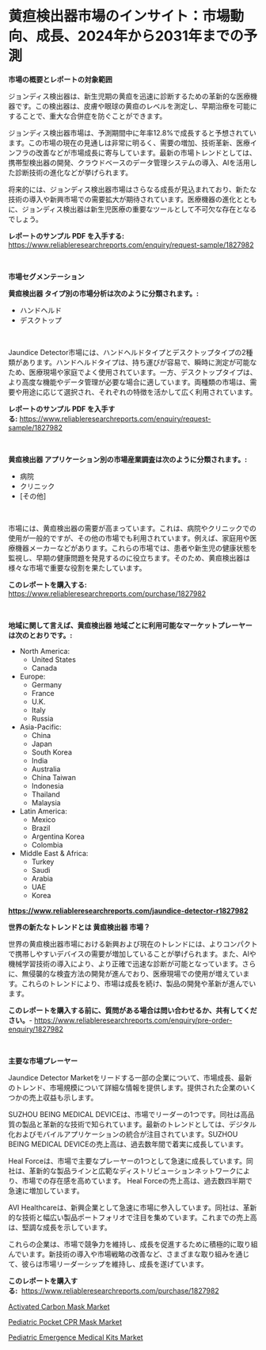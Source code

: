 <p><h1>黄疸検出器市場のインサイト：市場動向、成長、2024年から2031年までの予測</h1></p><p><strong>市場の概要とレポートの対象範囲</strong></p>
<p><p>ジョンディス検出器は、新生児期の黄疸を迅速に診断するための革新的な医療機器です。この検出器は、皮膚や眼球の黄疸のレベルを測定し、早期治療を可能にすることで、重大な合併症を防ぐことができます。</p><p>ジョンディス検出器市場は、予測期間中に年率12.8%で成長すると予想されています。この市場の現在の見通しは非常に明るく、需要の増加、技術革新、医療インフラの改善などが市場成長に寄与しています。最新の市場トレンドとしては、携帯型検出器の開発、クラウドベースのデータ管理システムの導入、AIを活用した診断技術の進化などが挙げられます。</p><p>将来的には、ジョンディス検出器市場はさらなる成長が見込まれており、新たな技術の導入や新興市場での需要拡大が期待されています。医療機器の進化とともに、ジョンディス検出器は新生児医療の重要なツールとして不可欠な存在となるでしょう。</p></p>
<p><strong>レポートのサンプル PDF を入手する:</strong> <a href="https://www.reliableresearchreports.com/enquiry/request-sample/1827982">https://www.reliableresearchreports.com/enquiry/request-sample/1827982</a></p>
<p>&nbsp;</p>
<p><strong>市場セグメンテーション</strong></p>
<p><strong>黄疸検出器 タイプ別の市場分析は次のように分類されます。:</strong></p>
<p><ul><li>ハンドヘルド</li><li>デスクトップ</li></ul></p>
<p>&nbsp;</p>
<p><p>Jaundice Detector市場には、ハンドヘルドタイプとデスクトップタイプの2種類があります。ハンドヘルドタイプは、持ち運びが容易で、瞬時に測定が可能なため、医療現場や家庭でよく使用されています。一方、デスクトップタイプは、より高度な機能やデータ管理が必要な場合に適しています。両種類の市場は、需要や用途に応じて選択され、それぞれの特徴を活かして広く利用されています。</p></p>
<p><strong>レポートのサンプル PDF を入手する:</strong>&nbsp;<a href="https://www.reliableresearchreports.com/enquiry/request-sample/1827982">https://www.reliableresearchreports.com/enquiry/request-sample/1827982</a></p>
<p>&nbsp;</p>
<p><strong> 黄疸検出器 アプリケーション別の市場産業調査は次のように分類されます。:</strong></p>
<p><ul><li>病院</li><li>クリニック</li><li>[その他]</li></ul></p>
<p>&nbsp;</p>
<p><p>市場には、黄疸検出器の需要が高まっています。これは、病院やクリニックでの使用が一般的ですが、その他の市場でも利用されています。例えば、家庭用や医療機器メーカーなどがあります。これらの市場では、患者や新生児の健康状態を監視し、早期の健康問題を発見するのに役立ちます。そのため、黄疸検出器は様々な市場で重要な役割を果たしています。</p></p>
<p><strong>このレポートを購入する:</strong>&nbsp; <a href="https://www.reliableresearchreports.com/purchase/1827982">https://www.reliableresearchreports.com/purchase/1827982</a></p>
<p>&nbsp;</p>
<p><strong>地域に関して言えば、黄疸検出器 地域ごとに利用可能なマーケットプレーヤーは次のとおりです。:</strong></p>
<p><ul>
    <li>
        North America:
        <ul>
            <li>United States</li>
            <li>Canada</li>
        </ul>
    </li>
    <li>
        Europe:
        <ul>
            <li>Germany</li>
            <li>France</li>
            <li>U.K.</li>
            <li>Italy</li>
            <li>Russia</li>
        </ul>
    </li>
    <li>
        Asia-Pacific:
        <ul>
            <li>China</li>
            <li>Japan</li>
            <li>South Korea</li>
            <li>India</li>
            <li>Australia</li>
            <li>China Taiwan</li>
            <li>Indonesia</li>
            <li>Thailand</li>
            <li>Malaysia</li>
        </ul>
    </li>
    <li>
        Latin America:
        <ul>
            <li>Mexico</li>
            <li>Brazil</li>
            <li>Argentina Korea</li>
            <li>Colombia</li>
        </ul>
    </li>
    <li>
        Middle East & Africa:
        <ul>
            <li>Turkey</li>
            <li>Saudi</li>
            <li>Arabia</li>
            <li>UAE</li>
            <li>Korea</li>
        </ul>
    </li>
    </ul></p>
<p><strong><a href="https://www.reliableresearchreports.com/jaundice-detector-r1827982">https://www.reliableresearchreports.com/jaundice-detector-r1827982</a></strong>&nbsp;</p>
<p><strong>世界の新たなトレンドとは 黄疸検出器 市場？</strong></p>
<p><p>世界の黄疸検出器市場における新興および現在のトレンドには、よりコンパクトで携帯しやすいデバイスの需要が増加していることが挙げられます。また、AIや機械学習技術の導入により、より正確で迅速な診断が可能となっています。さらに、無侵襲的な検査方法の開発が進んでおり、医療現場での使用が増えています。これらのトレンドにより、市場は成長を続け、製品の開発や革新が進んでいます。</p></p>
<p><strong>このレポートを購入する前に、質問がある場合は問い合わせるか、共有してください。</strong>- <a href="https://www.reliableresearchreports.com/enquiry/pre-order-enquiry/1827982">https://www.reliableresearchreports.com/enquiry/pre-order-enquiry/1827982</a></p>
<p>&nbsp;</p>
<p><strong>主要な市場プレーヤー</strong></p>
<p><p>Jaundice Detector Marketをリードする一部の企業について、市場成長、最新のトレンド、市場規模について詳細な情報を提供します。提供された企業のいくつかの売上収益も示します。</p><p>SUZHOU BEING MEDICAL DEVICEは、市場でリーダーの1つです。同社は高品質の製品と革新的な技術で知られています。最新のトレンドとしては、デジタル化およびモバイルアプリケーションの統合が注目されています。SUZHOU BEING MEDICAL DEVICEの売上高は、過去数年間で着実に成長しています。</p><p>Heal Forceは、市場で主要なプレーヤーの1つとして急速に成長しています。同社は、革新的な製品ラインと広範なディストリビューションネットワークにより、市場での存在感を高めています。 Heal Forceの売上高は、過去数四半期で急速に増加しています。</p><p>AVI Healthcareは、新興企業として急速に市場に参入しています。同社は、革新的な技術と幅広い製品ポートフォリオで注目を集めています。これまでの売上高は、堅調な成長を示しています。</p><p>これらの企業は、市場で競争力を維持し、成長を促進するために積極的に取り組んでいます。新技術の導入や市場戦略の改善など、さまざまな取り組みを通じて、彼らは市場リーダーシップを維持し、成長を遂げています。</p></p>
<p><strong>このレポートを購入する:</strong>&nbsp;&nbsp;<a href="https://www.reliableresearchreports.com/purchase/1827982">https://www.reliableresearchreports.com/purchase/1827982</a></p>
<p><p><a href="https://acidic-farm-354.notion.site/Activated-Carbon-Mask-Market-Size-Reveals-the-Best-Marketing-Channels-In-Global-Industry-2cc961cf2b5a45b1bcff23eb3646b41f">Activated Carbon Mask Market</a></p><p><a href="https://acidic-farm-354.notion.site/Pediatric-Pocket-CPR-Mask-Market-Insight-Market-Trends-Growth-Forecasted-from-2024-TO-2031-1773d0963c8d44e2bc59569008abeb0e">Pediatric Pocket CPR Mask Market</a></p><p><a href="https://glittery-fuchsia-86a.notion.site/Pediatric-Emergence-Medical-Kits-Market-Research-Report-Its-History-and-Forecast-2024-to-2031-df0deb5006bc4d0fa0c764095f74fb4e">Pediatric Emergence Medical Kits Market</a></p></p>